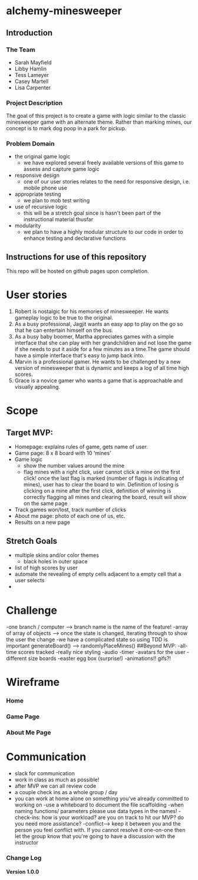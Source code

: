 # alchemy-minesweeper

## Introduction
### The Team
- Sarah Mayfield
- Libby Hamlin
- Tess Lameyer
- Casey Martell
- Lisa Carpenter

### Project Description
The goal of this project is to create a game with logic similar to the classic minesweeper game with an alternate theme.  Rather than marking mines, our concept is to mark dog poop in a park for pickup.

### Problem Domain
- the original game logic
    - we have explored several freely available versions of this game to assess and capture game logic
- responsive design
    - one of our user stories relates to the need for responsive design, i.e. mobile phone use
- appropriate testing
    - we plan to mob test writing
- use of recursive logic
    - this will be a stretch goal since is hasn't been part of the instructional material thusfar
- modularity
    - we plan to have a highly modular structure to our code in order to enhance testing and declarative functions

## Instructions for use of this repository
This repo will be hosted on github pages upon completion.

# User stories
1. Robert is nostalgic for his memories of minesweeper.  He wants gameplay logic to be true to the original.
2. As a busy professional, Jagjit wants an easy app to play on the go so that he can entertain himself on the bus.
3. As a busy baby boomer, Martha appreciates games with a simple interface that she can play with her grandchildren and not lose the game if she needs to put it aside for a few minutes as a time.The game should have a simple interface that's easy to jump back into.
4. Marvin is a professional gamer. He wants to be challenged by a new version of minesweeper that is dynamic and keeps a log of all time high scores.
5. Grace is a novice gamer who wants a game that is approachable and visually appealing.

# Scope
## Target MVP:
- Homepage: explains rules of game, gets name of user.
- Game page: 8 x 8 board with 10 'mines'
- Game logic
    - show the number values around the mine
    - flag mines with a right click, user cannot click a mine on the first
    click! once the last flag is marked (number of flags is indicating of mines), user has to clear the board to win. Definition of losing is clicking on a mine after the first click, definition of winning is correctly flagging all mines and clearing the board, result will show on the same page
- Track games won/lost, track number of clicks
- About me page: photo of each one of us, etc.
- Results on a new page

## Stretch Goals
- multiple skins and/or color themes
    - black holes in outer space
- list of high scores by user
- automate the revealing of empty cells adjacent to a empty cell that a user selects
- 

# Challenge
-one branch / computer --> branch name is the name of the feature!
-array of array of objects --> once the state is changed, iterating through to show the user the change
-we have a complicated state so using TDD is important
generateBoard() --> randomlyPlaceMines()
##Beyond MVP:
-all-time scores tracked
-really nice styling
-audio
-timer
-avatars for the user
-different size boards
-easter egg box (surprise!)
-animations!! gifs?!
# Wireframe
### Home
### Game Page
### About Me Page

# Communication
- slack for communication
- work in class as much as possible!
- after MVP we can all review code
- a couple check ins as a whole group / day
- you can work at home alone on something you've already committed to working on
-use a whiteboard to document the file scaffolding
-when naming functions/ parameters please use data types in the names!
-check-ins: how is your workload? are you on track to hit our MVP? do you need more assistance?
-conflict--> keep it between you and the person you feel conflict with. If you cannot resolve it one-on-one then let the group know that you're going to have a discussion with the instructor

### Change Log
#### Version 1.0.0